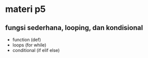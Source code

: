 # materi p5
## fungsi sederhana, looping, dan kondisional

- function (def)
- loops (for while)
- conditional (if elif else)
